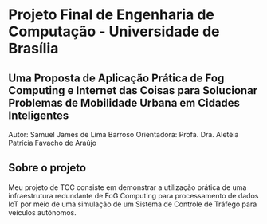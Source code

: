 # Projeto Final de Engenharia de Computação - Universidade de Brasília
## Uma Proposta de Aplicação Prática de Fog Computing e Internet das Coisas para Solucionar Problemas de Mobilidade Urbana em Cidades Inteligentes

Autor: Samuel James de Lima Barroso
Orientadora: Profa. Dra. Aletéia Patrícia Favacho de Araújo

## Sobre o projeto

Meu projeto de TCC consiste em demonstrar a utilização prática de uma 
infraestrutura redundante de FoG Computing para processamento de dados IoT por meio de
uma simulação de um Sistema de Controle de Tráfego para veículos autônomos.
